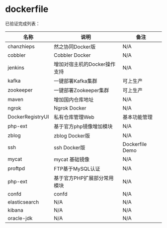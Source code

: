 # dockerfile

已验证完成列表：

| 名称          | 说明             | 备注 |
| ------------- | ---------------- | ---- |
| chanzhieps    | 然之协同Docker版 | N/A  |
| cobbler | Cobbler Docker    | N/A  |
| jenkins     | 增加对宿主机的Docker操作支持 | N/A |
| kafka   | 一键部署Kafka集群|可上生产|
| zookeeper   | 一键部署Zookeeper集群|可上生产|
| maven   | 增加国内仓库地址 |N/A|
| ngrok   | Ngrok Docker |N/A|
| DockerRegistryUI   | 私有仓库管理Web |基本功能管理|
| php-ext   | 基于官方php镜像增加模块 | N/A |
| zblog   | zblog Docker版 | N/A |
| ssh   | ssh Docker版 | Dockerfile Demo |
| mycat   | mycat 基础镜像 | N/A |
| proftpd   | FTP基于MySQL认证 | N/A |
| php-ext   | 基于官方PHP扩展部分常用模块 | N/A |
| confd   | confd | N/A |
| elasticsearch   | N/A | N/A |
| kibana   | N/A | N/A |
| oracle-jdk   | N/A | N/A |

<!-- | KafkaEagle   | Kafka监控工具 |N/A| -->

<!-- ```
FROM java:8u111-jdk as builder
COPY . /app
RUN maven /app/file
RUN CGO_ENABLED=0 GOOS=linux go build -a -installsuffix cgo -o app .

FROM alpine:latest
COPY --from=builder /app/jarfile/
CMD ["./app"]
``` -->